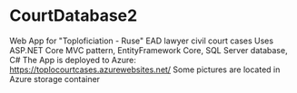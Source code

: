 # CourtDatabase2
Web App for "Toploficiation - Ruse" EAD lawyer civil court cases
Uses ASP.NET Core MVC pattern, EntityFramework Core, SQL Server database, C#
The App is deployed to Azure: https://toplocourtcases.azurewebsites.net/
Some pictures are located in Azure storage container 
